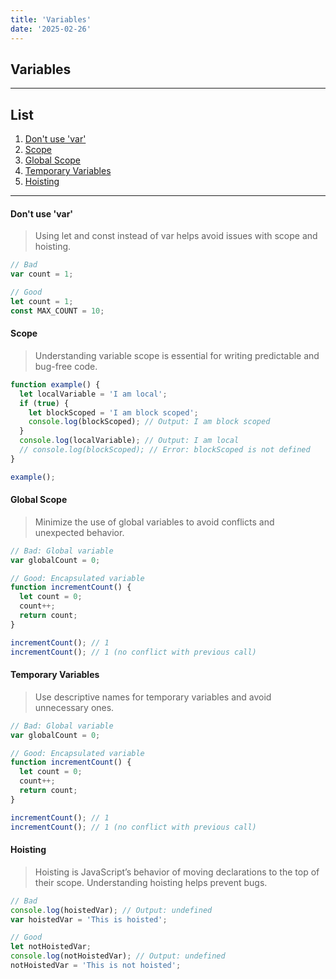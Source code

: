 ```yaml
---
title: 'Variables'
date: '2025-02-26'
---
```


## Variables

---

## List

1. [Don't use 'var'](#dont-use-var)
2. [Scope](#scope)
3. [Global Scope](#global-scope)
4. [Temporary Variables](#temporary-variables)
5. [Hoisting](#hoisting)

---

#### Don't use 'var'

> Using let and const instead of var helps avoid issues with scope and hoisting.

```javascript
// Bad
var count = 1;

// Good
let count = 1;
const MAX_COUNT = 10;
```

#### Scope

> Understanding variable scope is essential for writing predictable and bug-free code.

```javascript
function example() {
  let localVariable = 'I am local';
  if (true) {
    let blockScoped = 'I am block scoped';
    console.log(blockScoped); // Output: I am block scoped
  }
  console.log(localVariable); // Output: I am local
  // console.log(blockScoped); // Error: blockScoped is not defined
}

example();
```

#### Global Scope

> Minimize the use of global variables to avoid conflicts and unexpected behavior.

```javascript
// Bad: Global variable
var globalCount = 0;

// Good: Encapsulated variable
function incrementCount() {
  let count = 0;
  count++;
  return count;
}

incrementCount(); // 1
incrementCount(); // 1 (no conflict with previous call)
```

#### Temporary Variables

> Use descriptive names for temporary variables and avoid unnecessary ones.

```javascript
// Bad: Global variable
var globalCount = 0;

// Good: Encapsulated variable
function incrementCount() {
  let count = 0;
  count++;
  return count;
}

incrementCount(); // 1
incrementCount(); // 1 (no conflict with previous call)
```

#### Hoisting

> Hoisting is JavaScript’s behavior of moving declarations to the top of their scope. Understanding hoisting helps prevent bugs.

```javascript
// Bad
console.log(hoistedVar); // Output: undefined
var hoistedVar = 'This is hoisted';

// Good
let notHoistedVar;
console.log(notHoistedVar); // Output: undefined
notHoistedVar = 'This is not hoisted';
```
